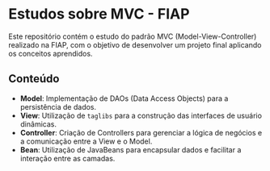 # Estudos sobre MVC - FIAP

Este repositório contém o estudo do padrão MVC (Model-View-Controller) realizado na FIAP, com o objetivo de desenvolver um projeto final aplicando os conceitos aprendidos.

## Conteúdo

- **Model**: Implementação de DAOs (Data Access Objects) para a persistência de dados.
- **View**: Utilização de `taglibs` para a construção das interfaces de usuário dinâmicas.
- **Controller**: Criação de Controllers para gerenciar a lógica de negócios e a comunicação entre a View e o Model.
- **Bean**: Utilização de JavaBeans para encapsular dados e facilitar a interação entre as camadas.

